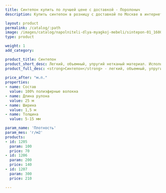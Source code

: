 ```yaml
---
title: Синтепон купить по лучшей цене с доставкой - Поролоныч
description: Купить синтепон в розницу с доставкой по Москве в интернет-магазине Поролоныча.

layout: product
permalink: /catalog/:path
image: /images/catalog/napolniteli-dlya-myagkoj-mebeli/sintepon-01_1600w.jpg
type: product

weight: 1
add_category: 

product_title: Синтепон
product_short_desc: Легкий, объемный, упругий нетканый материал. Используется как наполнитель, утеплитель или в качестве фильтра.
product_full_desc: <strong>Синтепон</strong> - легкий, объемный, упругий нетканый материал, в котором смесь полиэфирных волокон скрепляется клеевым (эмульсионным) или термическим способом. Преимущества синтепона заключаются в легкости, хороших теплозащитных свойствах и малом весе. Синтепон используется как утеплитель, фильтровальный материал.
        
price_after: "м.п."
properties:
- name: Состав
  value: 100% полиэфирные волокна
- name: Длина рулона
  value: 25 м
- name: Ширина
  value: 1,5 м
- name: Толщина
  value: 5-15 мм

param_name: 'Плотность'
param_mes: 'г/м2'
products:
- id: 1205
  param: 100
  price: 70
- id: 1206
  param: 200
  price: 140
- id: 1207
  param: 300
  price: 210

---
```

